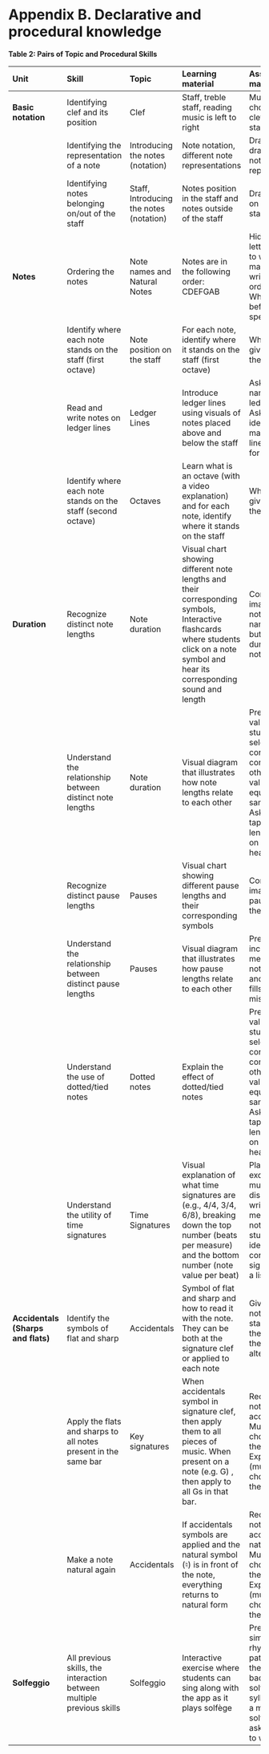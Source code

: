 # **Appendix B. Declarative and procedural knowledge** 

**Table 2: Pairs of Topic and Procedural Skills**

| Unit | Skill  | Topic | Learning material | Assessment material |
| :---- | :---- | :---- | :---- | :---- |
| **Basic notation**  | Identifying clef and its position | Clef | Staff, treble staff, reading music is left to right  | Multiple choice, drag clef on the staff |
|  | Identifying the representation of a note | Introducing the notes (notation) | Note notation, different note representations | Draw the note, draw different note representations |
|  | Identifying notes belonging on/out of  the staff  | Staff, Introducing the notes (notation) | Notes position in the staff and notes outside of the staff  | Drag the notes on or out of the staff  |
| **Notes** | Ordering the notes | Note names and Natural Notes | Notes are in the following order: CDEFGAB | Hide some letters and ask to write it, make students write the full order of notes. What is after/ before a specific note?  |
|  | Identify where each note stands on the staff (first octave)  | Note position on the staff | For each note, identify where it stands on the staff (first octave) | What is the given note on the staff? |
|  | Read and write notes on ledger lines | Ledger Lines | Introduce ledger lines using visuals of notes placed above and below the staff | Ask students to name notes on ledger lines, Ask students to identify how many ledger lines are used for a given note |
|  | Identify where each  note stands on the staff (second octave)  | Octaves | Learn what is an octave (with a video explanation) and for each note, identify where it stands on the staff | What is the given note on the staff?  |
| **Duration** | Recognize  distinct note lengths  | Note duration | Visual chart showing different note lengths and their corresponding symbols,  Interactive flashcards where students click on a note symbol and hear its corresponding sound and length | Connect images of notes with their names, press button for the duration of the note length |
|  | Understand the relationship between distinct note lengths | Note duration | Visual diagram that illustrates how note lengths relate to each other | Present a note value and ask students to select the correct combination of other note values that equals the same duration, Ask students to tap the note lengths based on what they hear |
|  | Recognize distinct pause lengths  | Pauses | Visual chart showing different pause lengths and their corresponding symbols | Connect images of pauses with their names |
|  | Understand the relationship between distinct pause lengths | Pauses | Visual diagram that illustrates how pause lengths relate to each other | Present an incomplete measure with note values and the student fills in the missing pause |
|  | Understand the use of dotted/tied notes | Dotted notes | Explain the effect of dotted/tied notes | Present a note value and ask students to select the correct combination of other note values that equals the same duration, Ask students to tap the note lengths based on what they hear |
|  | Understand the utility of time signatures	 | Time Signatures | Visual explanation of what time signatures are (e.g., 4/4, 3/4, 6/8), breaking down the top number (beats per measure) and the bottom number (note value per beat) | Play short excerpts of music or display a written measure with notes and ask students to identify the correct time signature from a list of options |
| **Accidentals (Sharps and flats)** | Identify the symbols of flat and sharp  | Accidentals | Symbol of flat and sharp and how to read it with the note. They can be both at the signature clef or applied to each note | Given a single note on the staff, what is the name of the note (with alteration)? |
|  | Apply the flats and sharps to all notes present in the same bar  | Key signatures | When accidentals symbol in signature clef, then apply them to all pieces of music. When present on a note (e.g. G) , then apply to all Gs in that bar.  | Recognize if a note has accidentals. Multiple choice, circle the notes.  Explain (multiple choice) why it’s the case.  |
|  | Make a note natural again  | Accidentals | If accidentals symbols are applied and the natural symbol (♮) is in front of the note, everything returns to natural form  | Recognize if a note is accidental or natural. Multiple choice, circle the note. Explain (multiple choice) why it’s the case.  |
| **Solfeggio** | All previous skills, the interaction between multiple previous skills | Solfeggio | Interactive exercise where students can sing along with the app as it plays solfège | Present a simple rhythmic pattern and ask them to sing it back using solfège syllables, Play a melody using solfège and ask the student to write it down |
